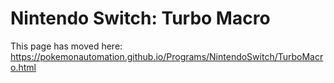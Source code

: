 # Nintendo Switch: Turbo Macro

This page has moved here: https://pokemonautomation.github.io/Programs/NintendoSwitch/TurboMacro.html

